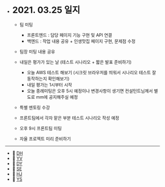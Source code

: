 - # 2021. 03.25 일지

  - 팀 미팅

    - 프론트엔드 : 담당 페이지 기능 구현 및 API 연결
    - 백엔드 :  작업 내용 공유 + 인생맛집 페이지 구현, 문제점 수정
  - 팀장 미팅 내용 공유
  - 내일은 평가가 있는 날 (테스트 시나리오 + 짧은 발표 준비하기)
    - 오늘 AWS 테스트 해보기 (시크릿 브라우저를 띄워서 시나리오 테스트 잘 동작하는지 확인해보기)
    - 내일 평가는 1시부터 시작
    - 오늘 종례미팅은 오후 5시 예정이나 변경사항이 생기면 컨설턴트님께서 별도로 mm에 공지해주실 예정
  - 특별 멘토링 수강
  - 프론트팀에서 각자 맡은 부분 테스트 시나리오 작성 예정
  - 오후 9시 프론트팀 미팅
  - 자율 프로젝트 미리 준비하기


-----

  * 🍟 [DH](./DH/20210325.md)
  * 🍔 [YV](./YV/20210325.md)
  * 🌭 [DY](./DY/20210325.md)
  * 🍳 [SE](./SE/20210325.md)
  * 🧀 [HJ](./HJ/20210325.md)
  * 🥪 [YS](./YS/20210325.md)